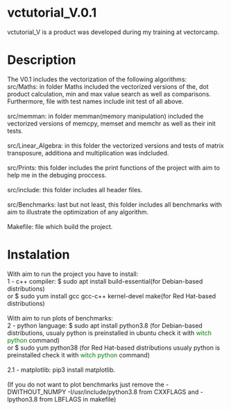 # vctutorial_V.0.1
vctutorial_V is a product was developed during my training at vectorcamp.
# Description
The V0.1 includes the vectorization of the following algorithms:<br />
    src/Maths: in folder Maths included the vectorized versions of the, dot product calculation, min and max value search as well as comparisons.
    Furthermore, file with test names include init test of all above.<br /><br />
    src/memman: in folder memman(memory manipulation) included the vectorized versions of memcpy, memset and memchr as well as their init tests.<br /><br />
    src/Linear_Algebra: in this folder the vectorized versions and tests of matrix transposure, additiona and multiplication was indcluded.<br /><br />
    src/Prints: this folder includes the print functions of the project with aim to help me in the debuging proccess.<br /><br />
    src/include: this folder includes all header files.<br /><br />
    src/Benchmarks: last but not least, this folder includes all benchmarks with aim to illustrate the optimization of any algorithm.<br /><br />
    Makefile: file which build the project.
    
# Instalation
With aim to run the project you have to install:<br />
1 - c++ compiler: $ sudo apt install build-essential(for Debian-based distributions)<br />
    or $ sudo yum install gcc gcc-c++ kernel-devel make(for Red Hat-based distributions) <br /><br />
With aim to run plots of benchmarks:<br />
2 - python language: $ sudo apt install python3.8 (for Debian-based distributions, usualy python is preinstalled in ubuntu check it with <font color="green"> witch python </font> command)<br />
    or $ sudo yum python38 (for Red Hat-based distributions usualy python is preinstalled check it with <font color="green"> witch python </font> command)<br />  
2.1 - matplotlib: pip3 install matplotlib.<br /><br />
(If you do not want to plot benchmarks just remove the -DWITHOUT_NUMPY -I/usr/include/python3.8 from CXXFLAGS and -lpython3.8 from LBFLAGS in makefile)

